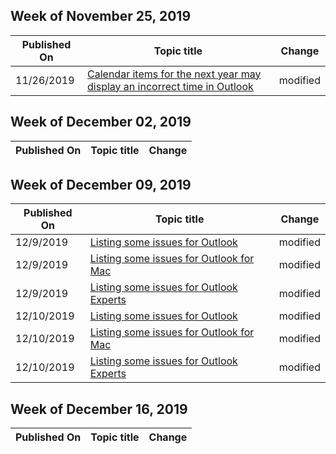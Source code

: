 ﻿<!-- This file is generated automatically each week. Changes made to this file will be overwritten.-->



## Week of November 25, 2019


| Published On |Topic title | Change |
|------|------------|--------|
| 11/26/2019 | [Calendar items for the next year may display an incorrect time in Outlook](/outlook/troubleshoot/calendars/calendar-items-display-incorrect-time) | modified |


## Week of December 02, 2019


| Published On |Topic title | Change |
|------|------------|--------|


## Week of December 09, 2019


| Published On |Topic title | Change |
|------|------------|--------|
| 12/9/2019 | [Listing some issues for Outlook](/outlook/troubleshoot/client) | modified |
| 12/9/2019 | [Listing some issues for Outlook for Mac](/outlook/troubleshoot/mac) | modified |
| 12/9/2019 | [Listing some issues for Outlook Experts](/outlook/troubleshoot/outlook-experts) | modified |
| 12/10/2019 | [Listing some issues for Outlook](/outlook/troubleshoot/client) | modified |
| 12/10/2019 | [Listing some issues for Outlook for Mac](/outlook/troubleshoot/mac) | modified |
| 12/10/2019 | [Listing some issues for Outlook Experts](/outlook/troubleshoot/outlook-experts) | modified |


## Week of December 16, 2019


| Published On |Topic title | Change |
|------|------------|--------|
